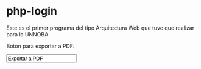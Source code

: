 # php-login

Este es el primer programa del tipo Arquitectura Web que tuve que realizar para la UNNOBA

Boton para exportar a PDF: 	
    <form>
		<input type="buttom" value="Exportar a PDF" OnClick= "location.href= '/php-login/exportarPDF/crearPdf.php'">
	</form>


